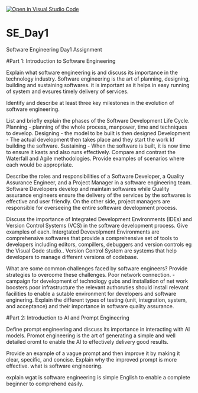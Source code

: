 [![Open in Visual Studio Code](https://classroom.github.com/assets/open-in-vscode-2e0aaae1b6195c2367325f4f02e2d04e9abb55f0b24a779b69b11b9e10269abc.svg)](https://classroom.github.com/online_ide?assignment_repo_id=15640560&assignment_repo_type=AssignmentRepo)
# SE_Day1
Software Engineering Day1 Assignment

#Part 1: Introduction to Software Engineering

Explain what software engineering is and discuss its importance in the technology industry.
Software engineering is the art of planning, designing, building and sustaining softwares. it is important as it helps in easy running of system and evsures timely delivery of services.

Identify and describe at least three key milestones in the evolution of software engineering.


List and briefly explain the phases of the Software Development Life Cycle.
Planning - planning of the whole process, manpower, time and techniques to develop.
Designing - the model to be built is then designed 
Development - The actual development then takes place and they start the work kf building the software.
Sustaining - When the software is built, it is now time to ensure it kasts and also runs effectively.
Compare and contrast the Waterfall and Agile methodologies. Provide examples of scenarios where each would be appropriate.


Describe the roles and responsibilities of a Software Developer, a Quality Assurance Engineer, and a Project Manager in a software engineering team.
Software Developers develop and maintain softwares  while Quality assurance engineers ensure the delivery of the services by the softwares is effective and user friendly. On the other side, project managers are responsible for overseeing the entire softeware development process.

Discuss the importance of Integrated Development Environments (IDEs) and Version Control Systems (VCS) in the software development process. Give examples of each.
Intergtated Devevolpment Environments are comprehensive softwares that provide a comprehensive set of tools to developers including editors, compillers, debuggers and version controls eg the Visual Code studio..
Version Control System are systems that help developers to manage different versions of codebase.

What are some common challenges faced by software engineers? Provide strategies to overcome these challenges.
Poor network connection. - campaign for development of technology gubs and installation of net work boosters 
poor infrastructure the relevant authoruties should install relevant facilities to enable a sutable environment for developers and software enginering.
Explain the different types of testing (unit, integration, system, and acceptance) and their importance in software quality assurance.


#Part 2: Introduction to AI and Prompt Engineering


Define prompt engineering and discuss its importance in interacting with AI models.
Promot engineering is the art of generating a simple and well detailed oromt to enable the AI to effectively delivery good results.

Provide an example of a vague prompt and then improve it by making it clear, specific, and concise. Explain why the improved prompt is more effective.
what is software engineering.

explain wgat is software engineering is simple English to enable a complete beginner to comprehend easily.
